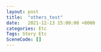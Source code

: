 ```yaml
---
layout: post
title:  "others_test"
date:   2021-12-13 15:00:00 +0000
categories: Etc
Tags: Story Etc
SceneCode: []
---
```

